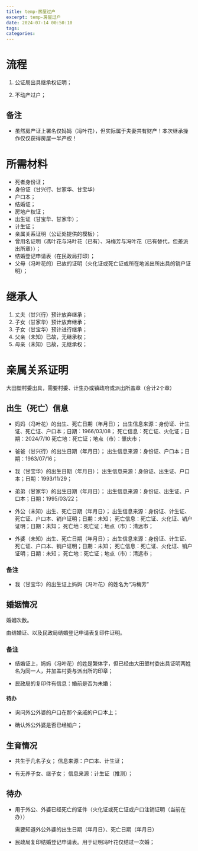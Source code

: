 ```yaml
---
title: temp-房屋过户
excerpt: temp-房屋过户
date: 2024-07-14 00:50:10
tags:
categories:
---
```


# 流程

1. 公证局出具继承权证明；

2. 不动产过户；

## 备注

- 虽然房产证上署名仅妈妈（冯叶花），但实际属于夫妻共有财产！本次继承操作仅仅获得房屋一半产权！


# 所需材料

- 死者身份证；
- 身份证（甘兴行、甘家华、甘宝华）
- 户口本；
- 结婚证；
- 房地产权证；
- 出生证（甘宝华、甘家华）；
- 计生证；
- 亲属关系证明（公证处提供的模板）；
- 曾用名证明（馮叶花与冯叶花（已有）、冯梅芳与冯叶花（已有替代，但差派出所章））；
- 结婚登记申请表（在民政局打印）；
- 父母（冯叶花的）已故的证明（火化证或死亡证或所在地派出所出具的销户证明）；

# 继承人

1. 丈夫（甘兴行）预计放弃继承；
2. 子女（甘家华）预计放弃继承；
3. 子女（甘宝华）预计进行继承；
4. 父亲（未知）已故，无继承权；
5. 母亲（未知）已故，无继承权；

# 亲属关系证明

大田塱村委出具，需要村委、计生办或镇政府或派出所盖章（合计2个章）

## 出生（死亡）信息

- 妈妈（冯叶花）的出生、死亡日期（年月日）；
  出生信息来源：身份证、计生证、死亡证、户口本；日期：1966/03/08；
  死亡信息：死亡证、火化证；日期：2024/7/10
  死亡地：死亡证；地点（市）：肇庆市；

- 爸爸（甘兴行）的出生日期（年月日）；
  出生信息来源：身份证、户口本；日期：1963/07/16；

- 我（甘宝华）的出生日期（年月日）；
  出生信息来源：身份证、出生证、户口本；日期：1993/11/29；

- 弟弟（甘家华）的出生日期（年月日）；
  出生信息来源：身份证、出生证、户口本；日期：1995/03/22；

- 外公（未知）出生、死亡日期（年月日）；
  出生信息来源：身份证、计生证、死亡证、户口本、销户证明；日期：未知；
  死亡信息：死亡证、火化证、销户证明；日期：未知；
  死亡地：死亡证；地点（市）：清远市；

- 外婆（未知）出生、死亡日期（年月日）；
  出生信息来源：身份证、计生证、死亡证、户口本、销户证明；日期：未知；
  死亡信息：死亡证、火化证、销户证明；日期：未知；
  死亡地：死亡证；地点（市）：清远市；

### 备注

- 我（甘宝华）的出生证上妈妈（冯叶花）的姓名为“冯梅芳”

## 婚姻情况

婚姻次数。

由结婚证、以及民政局结婚登记申请表复印件证明。

### 备注

- 结婚证上，妈妈（冯叶花）的姓是繁体字，但已经由大田塱村委出具证明两姓名为同一人，并加盖村委与派出所的印章；

- 民政局的复印件有信息：婚前是否为未婚；

#### 待办

- 询问外公外婆的户口在那个亲戚的户口本上；

- 确认外公外婆是否已经销户；

## 生育情况

- 共生于几名子女；
  信息来源：户口本、计生证；

- 有无养子女、继子女；
  信息来源：计生证（推测）；

## 待办

- 用于外公、外婆已经死亡的证件（火化证或死亡证或户口注销证明（当前在办））

  需要知道外公外婆的出生日期（年月日）、死亡日期（年月日）

- 民政局复印结婚登记申请表。用于证明冯叶花仅结过一次婚；